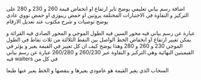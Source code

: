 اضافة رسم بياني تعليمي 
يوضح تاير ارتفاع او انخفاض قيمة 260 و 230 و 280 على التركيز و النقاوة في الاختبارات المختلفة بروتين او حمض ريبوزي او حمض نووي عادي
يوضح توصيات و شرح مكتوب عند تعديل الارقام 

عبارة عن رسم بياني فيه محور السين فيه الطول الموجي و المحور الصادي فيه القرائة  و يمكن تغيير ارتفاع او انخفاض الخط الواصل بين النقط الثلالثة من ثلاث نقاط في الطول الموجي 230 و 260 و 280 وهذا يوضح كيف ان كل تغيير في القيمة يغير و يؤثر في القيميتين النهائية وهي التركيز و النقاوة  عبر 260/230 و 260/280 
عبارة عن رسم بياني فيه waiters في كل من

السحاب الذي يغير القيمة هو عامودي يعيرها و ينقصها و الخط يعبر عنها طبعا 